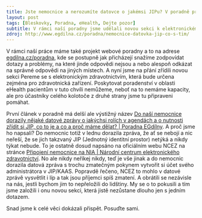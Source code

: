 ```yaml
---
title: Jste nemocnice a nerozumíte datovce o jakémsi JIPu? V poradně pro vás máme odpovědi
layout: post
tags: [Bleskovky, Poradna, eHealth, Dejte pozor]
subtitle: V rámci naší poradny jsme udělali novou sekci k elektronickému zdravotnictví a hned je tam i první dotaz. Nemocnicím teď chodí datovky o jakémsi JIP a na webu NCEZ jsou dost zavádějící informace. A tak se některé ptají už i nás. To nás samozřejmě těší a jsme rádi, že i s tímhle můžeme pomoci.
zdroj: http://www.egdilna.cz/poradna/nemocnice-datovka-jip-co-s-tim/
---
```


V rámci naší práce máme také projekt webové poradny a to na adrese [egdilna.cz/poradna](https://egdilna.cz/poradna), kde se postupně jak přicházejí snažíme zodpovídat dotazy a problémy, na které jinde odpovědi nejsou a nebo alespoň odkázat na správné odpovědi na jiných místech. A nyní jsme na přání zřídili novou sekci Pereme se s elektronickým zdravotnictvím, která bude určena zejména pro zdravotnická zařízení. Poskytovat poradenství v oblasti eHealth pacientům v tuto chvíli nemůžeme, neboť na to nemáme kapacity, ale pro účastníky celého kolotoče z druhé strany jsme tu připraveni pomáhat.

První článek v poradně má delší ale výstižný název [Do naší nemocnice dorazily nějaké datové zprávy o jakýchsi rolích v agendách a o nutnosti zřídit si JIP, co to je a co a proč máme dělat? | Poradna EGdílny](http://www.egdilna.cz/poradna/nemocnice-datovka-jip-co-s-tim/). A proč jsme ho napsali? Do nemocnic totiž v lednu dorazila zpráva, že ať se nebojí a nic neřeší, že se jich takzvaný JIP (Jednotný identitní prostor) netýká a nikdy týkat nebude. To je ostatně dosud napsáno na oficiálním webu NCEZ na stránce [Připojení nemocnice na NIA | Národní centrum elektronického zdravotnictví](https://ncez.mzcr.cz/cs/aktuality/pripojeni-nemocnice-na-nia). No ale nikdy neříkej nikdy, teď je vše jinak a do nemocnic dorazila datová zpráva s trochu zmatečným pokynem vytvořit si účet svého administrátora v JIP/KAAS. Popravdě řečeno, NCEZ to mohlo v datové zprávě vysvětlit i líp a tak jsou příjemci spíš zmatení. A obrátili se nezávisle na nás, jestli bychom jim to nepřeložili do lidštiny. My se o to pokusili a tím jsme založili i onu novou sekci, která jistě nezůstane dlouho jen s jedním dotazem.

Snad jsme k celé věci dokázali přispět. Posuďte sami.